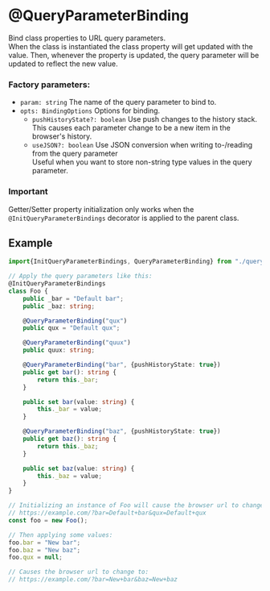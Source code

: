 # @QueryParameterBinding

Bind class properties to URL query parameters.  
When the class is instantiated the class property will get updated with the value.
Then, whenever the property is updated, the query parameter will be updated to reflect the new value.

### Factory parameters:
* `param: string` The name of the query parameter to bind to.
* `opts: BindingOptions` Options for binding.
    * `pushHistoryState?: boolean` Use push changes to the history stack.  
    This causes each parameter change to be a new item in the browser's history.
    * `useJSON?: boolean` Use JSON conversion when writing to-/reading from the query parameter  
    Useful when you want to store non-string type values in the query parameter.

### Important
Getter/Setter property initialization only works when the `@InitQueryParameterBindings` decorator is applied to the parent class.

## Example
```typescript
import{InitQueryParameterBindings, QueryParameterBinding} from "./query-parameter-binding"

// Apply the query parameters like this: 
@InitQueryParameterBindings
class Foo {
    public _bar = "Default bar";
    public _baz: string;

    @QueryParameterBinding("qux")
    public qux = "Default qux";

    @QueryParameterBinding("quux")
    public quux: string;

    @QueryParameterBinding("bar", {pushHistoryState: true})
    public get bar(): string {
        return this._bar;
    }

    public set bar(value: string) {
        this._bar = value;
    }

    @QueryParameterBinding("baz", {pushHistoryState: true})
    public get baz(): string {
        return this._baz;
    }

    public set baz(value: string) {
        this._baz = value;
    }
}

// Initializing an instance of Foo will cause the browser url to change to:
// https://example.com/?bar=Default+bar&qux=Default+qux
const foo = new Foo();

// Then applying some values:
foo.bar = "New bar";
foo.baz = "New baz";
foo.qux = null;

// Causes the browser url to change to:
// https://example.com/?bar=New+bar&baz=New+baz
```
